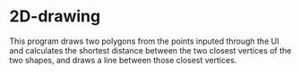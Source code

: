 # 2D-drawing
This program draws two polygons from the points inputed through the UI and calculates the shortest distance between the two closest vertices of the two shapes, and draws a line between those closest vertices. 

